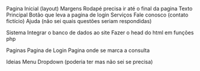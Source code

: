 Pagina Inicial (layout)
	Margens
	Rodapé precisa ir até o final da pagina
	Texto Principal
	Botão que leva a pagina de login
	Serviços
	Fale conosco (contato fictício)
	Ajuda (não sei quais questões seriam respondidas)


Sistema
	Integrar o banco de dados ao site
 	Fazer o head do html em funções php

Paginas
	Pagina de Login
	Pagina onde se marca a consulta

Ideias
	Menu Dropdown (poderia ter mas não sei se precisa)
